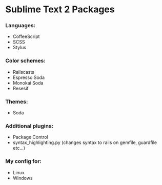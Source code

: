 Sublime Text 2 Packages
=======================

### Languages:
* CoffeeScript
* SCSS
* Stylus

### Color schemes:
* Railscasts
* Espresso Soda
* Monokai Soda
* Resesif

### Themes:
* Soda

### Additional plugins:
* Package Control
* syntax_highlighting.py (changes syntax to rails on gemfile, guardfile etc...)

### My config for:
* Linux
* Windows
